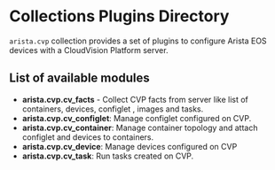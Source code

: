 # Collections Plugins Directory

`arista.cvp` collection provides a set of plugins to configure Arista EOS devices with a CloudVision Platform server.

## List of available modules

- **arista.cvp.cv_facts** - Collect CVP facts from server like list of containers, devices, configlet , images and tasks.
- **arista.cvp.cv_configlet**:  Manage configlet configured on CVP.
- **arista.cvp.cv_container**:  Manage container topology and attach configlet and devices to containers.
- **arista.cvp.cv_device**: Manage devices configured on CVP
- **arista.cvp.cv_task**:  Run tasks created on CVP.
